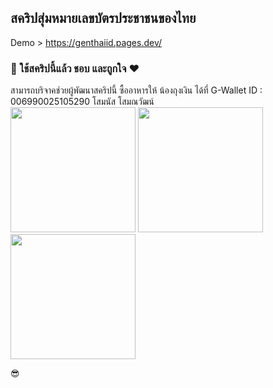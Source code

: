 <h2>สคริปสุ่มหมายเลขบัตรประชาชนของไทย </h2>

Demo > https://genthaiid.pages.dev/

<h3>🎈 ใช้สคริปนี้แล้ว ชอบ และถูกใจ ❤</h3>
สามารถบริจาคช่วยผู้พัฒนาสคริปนี้ ซื้ออาหารให้ น้องถุงเงิน ได้ที่ G-Wallet ID : 006990025105290 โสมนัส โสมณวัฒน์<br>
<img src="https://i.imgur.com/JqJnyWm.jpg" width="200"> <img src="https://i.imgur.com/tbDoISM.jpg" width="200"> <img src="https://i.imgur.com/7jeCqmH.jpg" width="200">

😎
